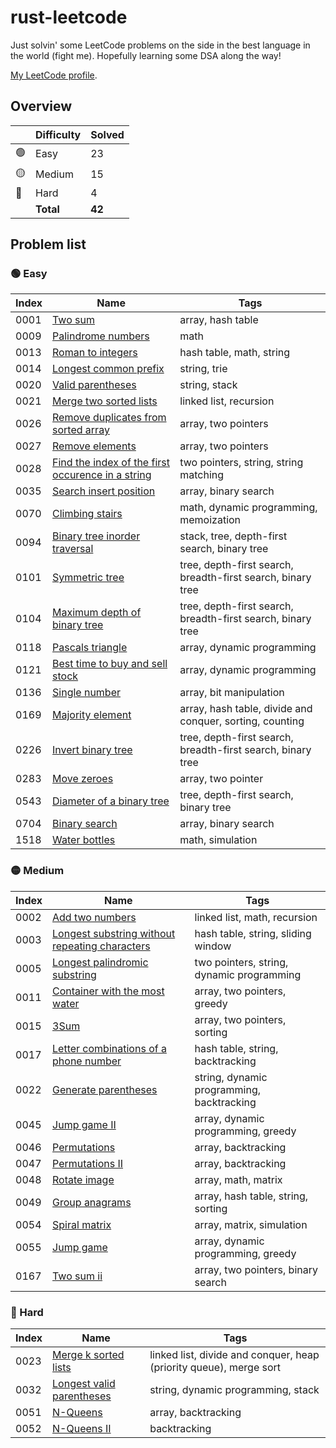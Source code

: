 # rust-leetcode

Just solvin' some LeetCode problems on the side in the best language in the
world (fight me). Hopefully learning some DSA along the way!

[My LeetCode profile](https://leetcode.com/u/BenZeen/).

## Overview

|     | Difficulty | Solved |
| --- | ---------- | ------ |
| 🟢  | Easy       | 23     |
| 🟡  | Medium     | 15     |
| 🔴  | Hard       | 4      |
|     | **Total**  | **42** |

## Problem list

### 🟢 Easy

| Index | Name                                                                                                                                   | Tags                                                        |
| ----- | -------------------------------------------------------------------------------------------------------------------------------------- | ----------------------------------------------------------- |
| 0001  | [Two sum](https://leetcode.com/problems/two-sum/)                                                                                      | array, hash table                                           |
| 0009  | [Palindrome numbers](https://leetcode.com/problems/palindrome-number/)                                                                 | math                                                        |
| 0013  | [Roman to integers](https://leetcode.com/problems/roman-to-integer/)                                                                   | hash table, math, string                                    |
| 0014  | [Longest common prefix](https://leetcode.com/problems/longest-common-prefix/)                                                          | string, trie                                                |
| 0020  | [Valid parentheses](https://leetcode.com/problems/valid-parentheses/)                                                                  | string, stack                                               |
| 0021  | [Merge two sorted lists](https://leetcode.com/problems/merge-two-sorted-lists/)                                                        | linked list, recursion                                      |
| 0026  | [Remove duplicates from sorted array](https://leetcode.com/problems/merge-two-sorted-lists/)                                           | array, two pointers                                         |
| 0027  | [Remove elements](https://leetcode.com/problems/remove-element/)                                                                       | array, two pointers                                         |
| 0028  | [Find the index of the first occurence in a string](https://leetcode.com/problems/find-the-index-of-the-first-occurrence-in-a-string/) | two pointers, string, string matching                       |
| 0035  | [Search insert position](https://leetcode.com/problems/search-insert-position/)                                                        | array, binary search                                        |
| 0070  | [Climbing stairs](https://leetcode.com/problems/climbing-stairs/)                                                                      | math, dynamic programming, memoization                      |
| 0094  | [Binary tree inorder traversal](https://leetcode.com/problems/binary-tree-inorder-traversal/)                                          | stack, tree, depth-first search, binary tree                |
| 0101  | [Symmetric tree](https://leetcode.com/problems/symmetric-tree/)                                                                        | tree, depth-first search, breadth-first search, binary tree |
| 0104  | [Maximum depth of binary tree](https://leetcode.com/problems/maximum-depth-of-binary-tree/)                                            | tree, depth-first search, breadth-first search, binary tree |
| 0118  | [Pascals triangle](https://leetcode.com/problems/pascals-triangle/)                                                                    | array, dynamic programming                                  |
| 0121  | [Best time to buy and sell stock](https://leetcode.com/problems/best-time-to-buy-and-sell-stock/)                                      | array, dynamic programming                                  |
| 0136  | [Single number](https://leetcode.com/problems/single-number/)                                                                          | array, bit manipulation                                     |
| 0169  | [Majority element](https://leetcode.com/problems/majority-element/)                                                                    | array, hash table, divide and conquer, sorting, counting    |
| 0226  | [Invert binary tree](https://leetcode.com/problems/invert-binary-tree/)                                                                | tree, depth-first search, breadth-first search, binary tree |
| 0283  | [Move zeroes](https://leetcode.com/problems/move-zeroes/)                                                                              | array, two pointer                                          |
| 0543  | [Diameter of a binary tree](https://leetcode.com/problems/diameter-of-a-binary-tree/)                                                  | tree, depth-first search, binary tree                       |
| 0704  | [Binary search](https://leetcode.com/problems/binary-search/)                                                                          | array, binary search                                        |
| 1518  | [Water bottles](https://leetcode.com/problems/water-bottles/)                                                                          | math, simulation                                            |

### 🟡 Medium

| Index | Name                                                                                                                            | Tags                                      |
| ----- | ------------------------------------------------------------------------------------------------------------------------------- | ----------------------------------------- |
| 0002  | [Add two numbers](https://leetcode.com/problems/add-two-numbers/)                                                               | linked list, math, recursion              |
| 0003  | [Longest substring without repeating characters](https://leetcode.com/problems/longest-substring-without-repeating-characters/) | hash table, string, sliding window        |
| 0005  | [Longest palindromic substring](https://leetcode.com/problems/longest-palindromic-substring/)                                   | two pointers, string, dynamic programming |
| 0011  | [Container with the most water](https://leetcode.com/problems/container-with-most-water/)                                       | array, two pointers, greedy               |
| 0015  | [3Sum](https://leetcode.com/problems/3sum/)                                                                                     | array, two pointers, sorting              |
| 0017  | [Letter combinations of a phone number](https://leetcode.com/problems/letter-combinations-of-a-phone-number/)                   | hash table, string, backtracking          |
| 0022  | [Generate parentheses](https://leetcode.com/problems/generate-parentheses/)                                                     | string, dynamic programming, backtracking |
| 0045  | [Jump game II](https://leetcode.com/problems/jump-game-ii/)                                                                     | array, dynamic programming, greedy        |
| 0046  | [Permutations](https://leetcode.com/problems/permutations/)                                                                     | array, backtracking                       |
| 0047  | [Permutations II](https://leetcode.com/problems/permutations-ii/)                                                               | array, backtracking                       |
| 0048  | [Rotate image](https://leetcode.com/problems/rotate-image/)                                                                     | array, math, matrix                       |
| 0049  | [Group anagrams](https://leetcode.com/problems/group-anagrams/)                                                                 | array, hash table, string, sorting        |
| 0054  | [Spiral matrix](https://leetcode.com/problems/spiral-matrix/)                                                                   | array, matrix, simulation                 |
| 0055  | [Jump game](https://leetcode.com/problems/jump-game/)                                                                           | array, dynamic programming, greedy        |
| 0167  | [Two sum ii](https://leetcode.com/problems/two-sum-ii-input-array-is-sorted/)                                                   | array, two pointers, binary search        |

### 🔴 Hard

| Index | Name                                                                                  | Tags                                                               |
| ----- | ------------------------------------------------------------------------------------- | ------------------------------------------------------------------ |
| 0023  | [Merge k sorted lists](https://leetcode.com/problems/merge-k-sorted-lists/)           | linked list, divide and conquer, heap (priority queue), merge sort |
| 0032  | [Longest valid parentheses](https://leetcode.com/problems/longest-valid-parentheses/) | string, dynamic programming, stack                                 |
| 0051  | [N-Queens](https://leetcode.com/problems/n-queens/)                                   | array, backtracking                                                |
| 0052  | [N-Queens II](https://leetcode.com/problems/n-queens-ii/)                             | backtracking                                                       |
